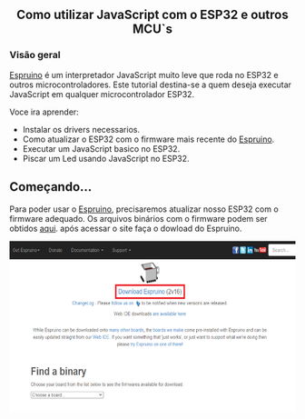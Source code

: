 <h2 align='center'>
  Como utilizar JavaScript com o ESP32 e outros MCU`s
</h2>
<h3>
  Visão geral 
</h3>
<p>
  <a href="https://github.com/espruino/Espruino">Espruino</a> é um interpretador JavaScript muito leve que roda no ESP32 e outros microcontroladores.
  Este tutorial destina-se a quem deseja executar JavaScript em qualquer microcontrolador ESP32.
</p>
<p>
Voce ira aprender:
<ul>
    <li>Instalar os drivers necessarios.</li>  
	<li>Como atualizar o ESP32 com o firmware mais recente do <a href="https://github.com/espruino/Espruino">Espruino</a>.</li>
	<li>Executar um JavaScript basico no ESP32.</li>
	<li>Piscar um Led usando JavaScript no ESP32.</li>
</ul>
<div>
    <h2>Começando...</h2>
    <p>Para poder usar o <a href="https://github.com/espruino/Espruino">Espruino</a>, precisaremos atualizar nosso ESP32 com o firmware adequado. Os arquivos binários com o firmware podem ser obtidos <a href="https://github.com/espruino/Espruino">aqui</a>. após acessar o site faça o dowload do Espruino.</p>
    <img src="README\images\Espruino_screen.png" alt="Girl in a jacket" width="600" height="300">
</div>

</p>
